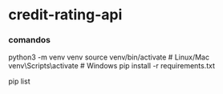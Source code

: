 # credit-rating-api

### comandos

python3 -m venv venv
source venv/bin/activate # Linux/Mac
venv\Scripts\activate # Windows
pip install -r requirements.txt

pip list
